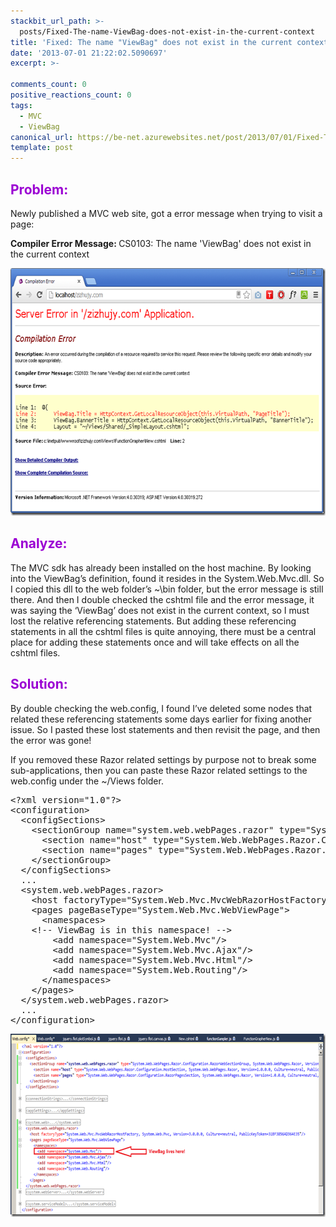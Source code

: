```yaml
---
stackbit_url_path: >-
  posts/Fixed-The-name-ViewBag-does-not-exist-in-the-current-context
title: 'Fixed: The name "ViewBag" does not exist in the current context'
date: '2013-07-01 21:22:02.5090697'
excerpt: >-
  
comments_count: 0
positive_reactions_count: 0
tags: 
  - MVC
  - ViewBag
canonical_url: https://be-net.azurewebsites.net/post/2013/07/01/Fixed-The-name-ViewBag-does-not-exist-in-the-current-context
template: post
---
```

<h2><font color="#9b00d3">Problem:</font></h2>  <p>Newly published a MVC web site, got a error message when trying to visit a page:</p>  <p><b>Compiler Error Message: </b>CS0103: The name 'ViewBag' does not exist in the current context</p>  <p><a href="https://raw.githubusercontent.com/Jeff-Tian/blogengine.net/master/Source/BlogEngine/BlogEngine.NET/App_Data/files/image_627.png"><img title="The name &#39;ViewBag&#39; does not exist in the current context" style="border-left-width: 0px; border-right-width: 0px; background-image: none; border-bottom-width: 0px; padding-top: 0px; padding-left: 0px; display: inline; padding-right: 0px; border-top-width: 0px" border="0" alt="The name &#39;ViewBag&#39; does not exist in the current context" src="https://raw.githubusercontent.com/Jeff-Tian/blogengine.net/master/Source/BlogEngine/BlogEngine.NET/App_Data/files/image_thumb_316.png" width="635" height="396" /></a></p>  <h2><font color="#9b00d3">Analyze:</font></h2>  <p>The MVC sdk has already been installed on the host machine. By looking into the ViewBag’s definition, found it resides in the System.Web.Mvc.dll. So I copied this dll to the web folder’s ~\bin folder, but the error message is still there. And then I double checked the cshtml file and the error message, it was saying the ‘ViewBag’ does not exist in the current context, so I must lost the relative referencing statements. But adding these referencing statements in all the cshtml files is quite annoying, there must be a central place for adding these statements once and will take effects on all the cshtml files.</p>  <h2><font color="#9b00d3">Solution:</font></h2>  <p>By double checking the web.config, I found I’ve deleted some nodes that related these referencing statements some days earlier for fixing another issue. So I pasted these lost statements and then revisit the page, and then the error was gone!</p>  <p>If you removed these Razor related settings by purpose not to break some sub-applications, then you can paste these Razor related settings to the web.config under the ~/Views folder.</p>  <pre class="brush: xml">&lt;?xml version=&quot;1.0&quot;?&gt;
&lt;configuration&gt;
  &lt;configSections&gt;
    &lt;sectionGroup name=&quot;system.web.webPages.razor&quot; type=&quot;System.Web.WebPages.Razor.Configuration.RazorWebSectionGroup, System.Web.WebPages.Razor, Version=1.0.0.0, Culture=neutral, PublicKeyToken=31BF3856AD364E35&quot;&gt;
      &lt;section name=&quot;host&quot; type=&quot;System.Web.WebPages.Razor.Configuration.HostSection, System.Web.WebPages.Razor, Version=1.0.0.0, Culture=neutral, PublicKeyToken=31BF3856AD364E35&quot; requirePermission=&quot;false&quot;/&gt;
      &lt;section name=&quot;pages&quot; type=&quot;System.Web.WebPages.Razor.Configuration.RazorPagesSection, System.Web.WebPages.Razor, Version=1.0.0.0, Culture=neutral, PublicKeyToken=31BF3856AD364E35&quot; requirePermission=&quot;false&quot;/&gt;
    &lt;/sectionGroup&gt;
  &lt;/configSections&gt;
  ...
  &lt;system.web.webPages.razor&gt;
    &lt;host factoryType=&quot;System.Web.Mvc.MvcWebRazorHostFactory, System.Web.Mvc, Version=3.0.0.0, Culture=neutral, PublicKeyToken=31BF3856AD364E35&quot;/&gt;
    &lt;pages pageBaseType=&quot;System.Web.Mvc.WebViewPage&quot;&gt;
      &lt;namespaces&gt;
	&lt;!-- ViewBag is in this namespace! --&gt;
        &lt;add namespace=&quot;System.Web.Mvc&quot;/&gt;
        &lt;add namespace=&quot;System.Web.Mvc.Ajax&quot;/&gt;
        &lt;add namespace=&quot;System.Web.Mvc.Html&quot;/&gt;
        &lt;add namespace=&quot;System.Web.Routing&quot;/&gt;
      &lt;/namespaces&gt;
    &lt;/pages&gt;
  &lt;/system.web.webPages.razor&gt;
  ...
&lt;/configuration&gt;</pre>

<p><a href="https://raw.githubusercontent.com/Jeff-Tian/blogengine.net/master/Source/BlogEngine/BlogEngine.NET/App_Data/files/image_628.png"><img title="Fixed: The name &#39;ViewBag&#39; does not exist in the current context" style="border-left-width: 0px; border-right-width: 0px; background-image: none; border-bottom-width: 0px; padding-top: 0px; padding-left: 0px; display: inline; padding-right: 0px; border-top-width: 0px" border="0" alt="Fixed: The name &#39;ViewBag&#39; does not exist in the current context" src="https://raw.githubusercontent.com/Jeff-Tian/blogengine.net/master/Source/BlogEngine/BlogEngine.NET/App_Data/files/image_thumb_317.png" width="652" height="293" /></a></p>